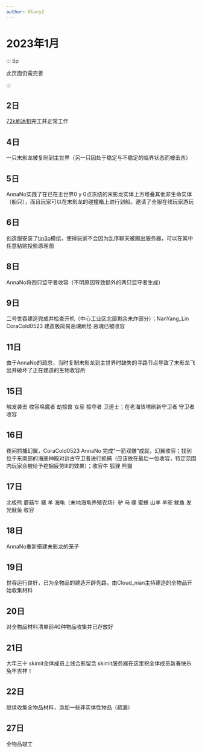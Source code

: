 ```yaml
---
author: Glucy2
---
```

# 2023年1月

::: tip

此页面仍需完善

:::

## 2日

[72k刷冰机](../../../指南/机器/72k刷冰机)完工并正常工作

## 4日

一只末影龙被复制到主世界（另一只因处于稳定与不稳定的临界状态而被击杀）

## 5日

AnnaNo实践了在已在主世界0 y 0点冻结的末影龙实体上方堆叠其他非生命实体（船只），而且玩家可以在末影龙的碰撞箱上进行划船。邀请了全服在线玩家游玩

## 6日

创造服安装了[tin3o](//github.com/charassss/tin3o)模组，使得玩家不会因为乱序聊天被踢出服务器，可以在其中任意粘贴投影原理图

## 8日

AnnaNo将四只监守者收容（不明原因导致额外的两只监守者生成）

## 9日

二号世吞建造完成并检查开机（中心工业区北部剩余未炸部分）；NanYang_Lin CoraCold0523 建造极简易恶魂刷怪 恶魂已被收容

## 11日

由于AnnaNo的疏忽，当时复制末影龙到主世界时缺失的寻路节点导致了末影龙飞出并破坏了正在建造的生物收容所

## 15日

触发袭击 收容唤魔者 劫掠兽 女巫 掠夺者 卫道士；在老海货塔刷新守卫者 守卫者收容

## 16日

夜间抓捕幻翼，CoraCold0523 AnnaNo 完成“一箭双雕”成就，幻翼收容；找到位于东南部的海底神殿对远古守卫者进行抓捕（应该放在最后一位收容，特定范围内玩家会被给予挖掘疲劳III的效果）；收容牛 狐狸 熊猫

## 17日

北极熊 蘑菇牛 猪 羊 海龟（末地海龟养殖农场）驴 马 骡 蜜蜂 山羊 羊驼 鱿鱼 发光鱿鱼 收容

## 18日

AnnaNo重新搭建末影龙的笼子

## 19日

世吞运行良好，已为全物品的建造开辟先路，由Cloud_nian主持建造的全物品开始收集材料

## 20日

对全物品材料清单前40种物品收集并已存放好

## 21日

大年三十 skimit全体成员上线合影留念 skimit服务器在这里祝全体成员新春快乐 兔年吉祥！

## 22日

继续收集全物品材料，添加一些非实体性物品（疏漏）

## 27日

全物品竣工
